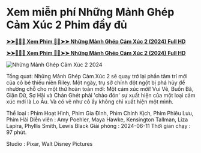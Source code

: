 # Xem miễn phí Những Mảnh Ghép Cảm Xúc 2 Phim đầy đủ

**[➤➤🔴✅📱 Xem Phim 🔴✅➤➤ Những Mảnh Ghép Cảm Xúc 2 (2024) Full HD](https://play.cinematix.download/vi/movie/tt22022452)**

**[➤➤🔴✅📱 Xem Phim 🔴✅➤➤ Những Mảnh Ghép Cảm Xúc 2 (2024) Full HD](https://play.cinematix.download/vi/movie/tt22022452)**

![Những Mảnh Ghép Cảm Xúc 2 2024](https://image.tmdb.org/t/p/w780/vIOgryIRe4OWAqbEd0Yk2dSJU5u.jpg)

Tổng quat:
Những Mảnh Ghép Cảm Xúc 2 sẽ quay trở lại phần tâm trí mới của cô bé thiếu niên Riley. Một ngày, trụ sở chính đột ngột bị phá hủy để nhường chỗ cho một thứ hoàn toàn mới: Một cảm xúc mới! Vui Vẻ, Buồn Bã, Giận Dữ, Sợ Hãi và Chán Ghét phải 'chào đón' sự xuất hiện của một loại cảm xúc mới là Lo Âu. Và có vẻ như cô ấy không chỉ xuất hiện một mình.

Thể loại      : Phim Hoạt Hình, Phim Gia Đình, Phim Chính Kịch, Phim Phiêu Lưu, Phim Hài
Diễn viên      : Amy Poehler, Maya Hawke, Kensington Tallman, Liza Lapira, Phyllis Smith, Lewis Black
Giải phóng    : 2024-06-11
Thời gian chạy : 97 phút.

Studio : Pixar, Walt Disney Pictures 
